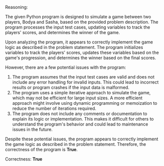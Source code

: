 Reasoning:

The given Python program is designed to simulate a game between two players, Bodya and Sasha, based on the provided problem description. The program processes the input test cases, updating variables to track the players' scores, and determines the winner of the game.

Upon analyzing the program, it appears to correctly implement the game logic as described in the problem statement. The program initializes variables to track the players' scores, updates these variables based on the game's progression, and determines the winner based on the final scores.

However, there are a few potential issues with the program:

1.  The program assumes that the input test cases are valid and does not include any error handling for invalid inputs. This could lead to incorrect results or program crashes if the input data is malformed.
2.  The program uses a simple iterative approach to simulate the game, which may not be efficient for large input sizes. A more efficient approach might involve using dynamic programming or memoization to reduce the number of iterations required.
3.  The program does not include any comments or documentation to explain its logic or implementation. This makes it difficult for others to understand the program's behavior and could lead to maintenance issues in the future.

Despite these potential issues, the program appears to correctly implement the game logic as described in the problem statement. Therefore, the correctness of the program is **True**.

Correctness: **True**